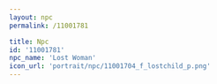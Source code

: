 ```yaml
---
layout: npc
permalink: /11001781

title: Npc
id: '11001781'
npc_name: 'Lost Woman'
icon_url: 'portrait/npc/11001704_f_lostchild_p.png'
---
```

